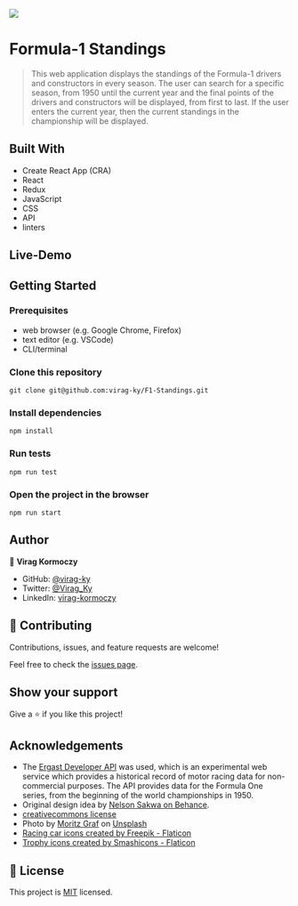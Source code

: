 ![](https://img.shields.io/badge/Microverse-blueviolet)

# Formula-1 Standings

> This web application displays the standings of the Formula-1 drivers and constructors in every season. The user can search for a specific season, from 1950 until the current year and the final points of the drivers and constructors will be displayed, from first to last. If the user enters the current year, then the current standings in the championship will be displayed.

## Built With

- Create React App (CRA)
- React
- Redux
- JavaScript
- CSS
- API
- linters

## Live-Demo

## Getting Started

### Prerequisites

- web browser (e.g. Google Chrome, Firefox)
- text editor (e.g. VSCode)
- CLI/terminal

### Clone this repository

```
git clone git@github.com:virag-ky/F1-Standings.git
```

### Install dependencies

```
npm install
```

### Run tests

```
npm run test
```

### Open the project in the browser

```
npm run start
```

## Author

👤 **Virag Kormoczy**

- GitHub: [@virag-ky](https://github.com/virag-ky)
- Twitter: [@Virag_Ky](https://twitter.com/Virag_Ky)
- LinkedIn: [virag-kormoczy](https://linkedin.com/in/virag-kormoczy)

## 🤝 Contributing

Contributions, issues, and feature requests are welcome!

Feel free to check the [issues page](../../issues/).

## Show your support

Give a ⭐️ if you like this project!

## Acknowledgements

- The [Ergast Developer API](http://ergast.com/mrd/) was used, which is an experimental web service which provides a historical record of motor racing data for non-commercial purposes. The API provides data for the Formula One series, from the beginning of the world championships in 1950.
- Original design idea by [Nelson Sakwa on Behance](https://www.behance.net/sakwadesignstudio).
- [creativecommons license](https://creativecommons.org/licenses/by-nc/4.0/)
- Photo by <a href="https://unsplash.com/@moritzgrf?utm_source=unsplash&utm_medium=referral&utm_content=creditCopyText">Moritz Graf</a> on <a href="https://unsplash.com/s/photos/red-bull-f1?utm_source=unsplash&utm_medium=referral&utm_content=creditCopyText">Unsplash</a>
- <a href="https://www.flaticon.com/free-icons/racing-car" title="racing car icons">Racing car icons created by Freepik - Flaticon</a>
- <a href="https://www.flaticon.com/free-icons/trophy" title="trophy icons">Trophy icons created by Smashicons - Flaticon</a>

## 📝 License

This project is [MIT](./MIT.md) licensed.
